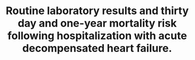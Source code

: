 ---
layout: page
header: no
#
# Content
#
subheadline: "Recent Publication"
title: "Routine laboratory results and thirty day and one-year mortality risk following hospitalization with acute decompensated heart failure.
"
teaser: "Routine laboratory results and thirty day and one-year mortality risk following hospitalization with acute decompensated heart failure.
"
categories: [Publications]
tags: [Cardiology]
---